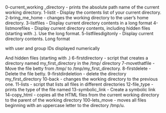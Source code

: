 0-current_working _directory - prints the absolute path name of the current working directory.
1-listit - Display the contents list of your current directory.
2-bring_me_home - changes the working directory to the user’s home directory.
3-listfiles - Display current directory contents in a long format
4-listmorefiles - Display current directory contents, including hidden files (starting with .). Use the long format.
5-listfilesdigitonly - Display current directory contents.
Long format

with user and group IDs displayed numerically

And hidden files (starting with .)
6-firstdirectory - script that creates a directory named my_first_directory in the /tmp/ directory
7-movethatfile - Move the file betty from /tmp/ to /tmp/my_first_directory.
8-firstdelete - Delete the file betty.
9-firstdirdeletion - delete the directory my_first_directory
10-back -  changes the working directory to the previous one.
11-lists - script that lists all files in different directories
12-file_type -  prints the type of the file named
13-symbolic_link - Create a symbolic link
14-copy_html - copies all the HTML files from the current working directory to the parent of the working directory
100-lets_move - moves all files beginning with an uppercase letter to the directory /tmp/u.
